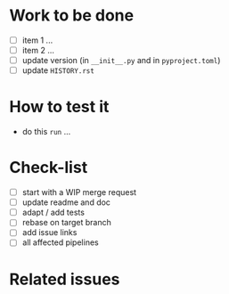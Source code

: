 # Work to be done

* [ ] item 1 ...
* [ ] item 2 ...
* [ ] update version (in `__init__.py` and in `pyproject.toml`)
* [ ] update `HISTORY.rst`

# How to test it

* do this `run` ...

# Check-list

* [ ] start with a WIP merge request
* [ ] update readme and doc
* [ ] adapt / add tests
* [ ] rebase on target branch
* [ ] add issue links
* [ ] all affected pipelines

# Related issues
